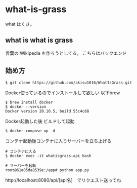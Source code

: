 # what-is-grass

what はくさ。

## what is what is grass

言葉の Wikipedia を作ろうとしてる。 こちらはバックエンド

## 始め方

```
$ git clone https://github.com/akisu1016/WhatIsGrass.git
```
Docker使っているのでインストールして欲しい 以下brew

```
$ brew install docker
$ docker --version
Docker version 20.10.5, build 55c4c88
```

Docker起動した後 ビルドして起動
```
$ docker-compose up -d
```

コンテナ起動後コンテナに入りサーバーを立ち上げる
```
# コンテナに入る
$ docker exec -it whatisgrass-api bash

# サーバーを起動
root@61a05da8539e:/app# python app.py 
```
http://localhost:8080/api/[api名]　でリクエスト送ってね

